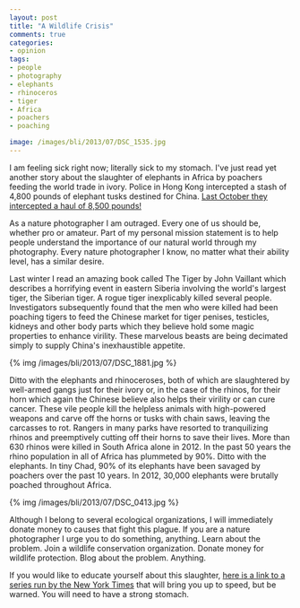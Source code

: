 ```yaml
---
layout: post
title: "A Wildlife Crisis"
comments: true
categories:
- opinion
tags:
- people
- photography
- elephants
- rhinoceros
- tiger
- Africa
- poachers
- poaching

image: /images/bli/2013/07/DSC_1535.jpg
---
```


I am feeling sick right now; literally sick to my stomach. I've just read yet another story about the slaughter of elephants in Africa by poachers feeding the world trade in ivory. Police in Hong Kong intercepted a stash of 4,800 pounds of elephant tusks destined for China. [Last October they intercepted a haul of 8,500 pounds!](http://www.nytimes.com/2013/07/20/world/asia/hong-kong-seizes-smuggled-elephant-tusks.html?hpw)

As a nature photographer I am outraged. Every one of us should be, whether pro or amateur. Part of my personal mission statement is to help people understand the importance of our natural world through my photography. Every nature photographer I know, no matter what their ability level, has a similar desire.

<!-- more -->

Last winter I read an amazing book called The Tiger by John Vaillant which describes a horrifying event in eastern Siberia involving the world's largest tiger, the Siberian tiger. A rogue tiger inexplicably killed several people. Investigators subsequently found that the men who were killed had been poaching tigers to feed the Chinese market for tiger penises, testicles, kidneys and other body parts which they believe hold some magic properties to enhance virility. These marvelous beasts are being decimated simply to supply China's inexhaustible appetite. 

{% img /images/bli/2013/07/DSC_1881.jpg %}

Ditto with the elephants and rhinoceroses, both of which are slaughtered by well-armed gangs just for their ivory or, in the case of the rhinos, for their horn which again the Chinese believe also helps their virility or can cure cancer. These vile people kill the helpless animals with high-powered weapons and carve off the horns or tusks with chain saws, leaving the carcasses to rot. Rangers in many parks have resorted to tranquilizing rhinos and preemptively cutting off their horns to save their lives. More than 630 rhinos were killed in South Africa alone in 2012. In the past 50 years the rhino population in all of Africa has plummeted by 90%. Ditto with the elephants. In tiny Chad, 90% of its elephants have been savaged by poachers over the past 10 years. In 2012, 30,000 elephants were brutally poached throughout Africa. 

{% img /images/bli/2013/07/DSC_0413.jpg %}

Although I belong to several ecological organizations, I will immediately donate money to causes that fight this plague. If you are a nature photographer I urge you to do something, anything. Learn about the problem. Join a wildlife conservation organization. Donate money for wildlife protection. Blog about the problem. Anything. 

If you would like to educate yourself about this slaughter, [here is a link to a series run by the New York Times](http://www.nytimes.com/interactive/world/africa/the-price-of-ivory.html) that will bring you up to speed, but be warned. You will need to have a strong stomach. 
